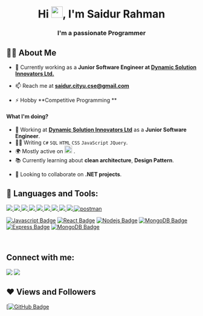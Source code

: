 <!-- <div style="text-align:center"><img width="auto"   src="https://www.pngkit.com/png/full/359-3598397_png-file-programmer-developer-icon-png.png" height="175px"/> </div>
 -->
<h1 align="center">Hi <img src="https://raw.githubusercontent.com/MartinHeinz/MartinHeinz/master/wave.gif" width="30px">, I'm Saidur Rahman</h1>
<h3 align="center">I'm a passionate Programmer</h3>


## 🙋‍♂️ About Me

- 👯 Currently working as a  **Junior Software Engineer at [Dynamic Solution Innovators Ltd.](https://springrain.io/)**

<!-- - 🌱 I’m currently learning **Data Structures and Algorithms.** -->

<!-- - 👯 I’m looking to work as a **Software Engineer** -->

<!-- - 👨‍💻 All of my projects are available at **[My Portfolio](https://subhamraoniar.com)** -->

- 📫 Reach me at **saidur.cityu.cse@gmail.com**

- ⚡ Hobby **Competitive Programming **

#### What I'm doing?
- 🏢 Working at **[Dynamic Solution Innovators Ltd](https://www.dsinnovators.com/)** as a **Junior Software Engineer**.
- 👨‍💻 Writing `C#` `SQL`  `HTML` `CSS` `JavaScript` `JQuery`.
- 🌍 Mostly active on <a href="https://www.linkedin.com/in/saidur-rahman-36a6b5194/"><img src="https://cdn-icons-png.flaticon.com/512/174/174857.png" height=20></a> <!--[LinkedIn](https://www.linkedin.com/in/saidur-rahman-36a6b5194/) -->.
- 📚 Currently learning about **clean architecture**, **Design Pattern**.
<!-- - 🛠️ Working on **microservices**, **digital signatures**, **state machines**, **distributed systems**, **wasm**, and **IoT integrations** professionally. -->
- 👯 Looking to collaborate on **.NET projects**.


## 🚀 Languages and Tools:

<p align="left"> 
    <a href="#" target="_blank"> <img src="https://img.icons8.com/color/48/c-plus-plus-logo.png"/> </a>
    <a href="#" target="_blank"> <img src="https://img.icons8.com/nolan/48/java-coffee-cup-logo.png"/> </a>
    <a href="#" target="_blank"> <img src="https://img.icons8.com/color/48/c-sharp-logo.png"/> </a>
<!--     <a href="https://developer.mozilla.org/en-US/docs/Web/JavaScript" target="_blank"> <img src="https://img.icons8.com/color/48/000000/javascript.png"/> </a> -->
    <a href="https://www.python.org" target="_blank"> <img src="https://img.icons8.com/color/48/000000/python.png"/> </a> 
    <a href="https://www.w3.org/html/" target="_blank"> <img src="https://img.icons8.com/color/48/000000/html-5.png"/> </a> 
    <a href="https://www.w3schools.com/css/" target="_blank"> <img src="https://img.icons8.com/color/48/000000/css3.png"/> </a> 
    <a href="https://getbootstrap.com" target="_blank"> <img src="https://img.icons8.com/color/48/000000/bootstrap.png"/> </a> 
    <!-- <a href="https://reactjs.org/" target="_blank"> <img src="https://img.icons8.com/color/48/000000/react-native.png"/> </a> -->
    <a href="https://redux.js.org" target="_blank"> <img src="https://img.icons8.com/color/48/000000/redux.png"/> </a>
    <!-- <a style="padding-right:8px;" href="https://nodejs.org" target="_blank"> <img src="https://img.icons8.com/color/48/nodejs.png"/> </a>  -->
    <a href="https://git-scm.com/" target="_blank"> <img src="https://img.icons8.com/color/48/000000/git.png"/> </a>  
    <a href="https://postman.com" target="_blank"> <img src="https://img.icons8.com/external-tal-revivo-color-tal-revivo/45/external-postman-is-the-only-complete-api-development-environment-logo-color-tal-revivo.png" alt="postman"/> </a>
    <!-- <a href="https://www.mongodb.com/" target="_blank"> <img src="https://raw.githubusercontent.com/devicons/devicon/master/icons/mongodb/mongodb-original-wordmark.svg" alt="mongodb" width="48" height="48"/> </a> -->
<!--     <a style="padding-right:8px;" href="https://www.mysql.com/" target="_blank"> <img src="https://img.icons8.com/fluent/50/000000/mysql-logo.png"/> </a> -->
    
    
</p>

[![Javascript Badge](https://img.shields.io/badge/-Javascript-F0DB4F?style=for-the-badge&labelColor=black&logo=javascript&logoColor=F0DB4F)](#) [![React Badge](https://img.shields.io/badge/-React-61DBFB?style=for-the-badge&labelColor=black&logo=react&logoColor=61DBFB)](#)  [![Nodejs Badge](https://img.shields.io/badge/-Nodejs-3C873A?style=for-the-badge&labelColor=black&logo=node.js&logoColor=3C873A)](#) [![MongoDB Badge](https://img.shields.io/badge/MongoDB-4EA94B?style=for-the-badge&logo=mongodb&logoColor=white)](#)[![Express Badge](https://img.shields.io/badge/Express.js-404D59?style=for-the-badge)](#)    [![MongoDB Badge](https://img.shields.io/badge/MySQL-00000F?style=for-the-badge&logo=mysql&logoColor=white)](#) 

<br/>

<!-- <p align="center">
    <a href="https://github.com/SubhamRaoniar28/github-readme-streak-stats">
        <img title="🔥 Get streak stats for your profile at git.io/streak-stats" alt="Subham Raoniar's streak" src="https://github-readme-streak-stats.herokuapp.com/?user=SubhamRaoniar28&theme=black-ice&hide_border=true&stroke=0000&background=060A0CD0"/>
    </a>
</p> -->

<!-- ## 📊 My Github Stats

  <br/>
    <a href="https://github.com/SubhamRaoniar28/github-readme-stats"><img alt="Subham Raoniar's Github Stats" src="https://github-readme-stats.vercel.app/api?username=SubhamRaoniar28&show_icons=true&count_private=true&theme=react&hide_border=true&bg_color=0D1117" /></a>
  <a href="https://github.com/SubhamRaoniar28/github-readme-stats"><img alt="Subham Raoniar's Top Languages" src="https://github-readme-stats.vercel.app/api/top-langs/?username=SubhamRaoniar28&langs_count=8&count_private=true&layout=compact&theme=react&hide_border=true&bg_color=0D1117" /></a>
  <br/>
  <b>Note:</b> Top languages is only a metric of the languages my public code consists of and doesn't reflect experience or skill level.


<br/>
<br/> -->

<!-- <a href="https://github.com/SubhamRaoniar28/github-readme-activity-graph"><img alt="Subham Raoniar's Activity Graph" src="https://activity-graph.herokuapp.com/graph?username=SubhamRaoniar28&bg_color=0D1117&color=5BCDEC&line=5BCDEC&point=FFFFFF&hide_border=true" /></a>

<br/>
<br/> -->

## Connect with me:
<p align="left">

<a href = "https://www.linkedin.com/in/saidur-rahman-36a6b5194/"><img src="https://img.icons8.com/fluent/48/000000/linkedin.png"/></a>
<a href = "https://www.instagram.com/saidurraahmaan/"><img src="https://img.icons8.com/fluent/48/000000/instagram-new.png"/></a>

</p>

## ❤ Views and Followers
<!-- <a href="https://github.com/Meghna-DAS/github-profile-views-counter">
    <img src="https://komarev.com/ghpvc/?username=SubhamRaoniar28">
</a> -->
[<a href="https://github.com/saidurraahmaan?tab=followers"><img src="https://img.shields.io/github/followers/SubhamRaoniar28?label=Followers&style=social" alt="GitHub Badge"></a>
